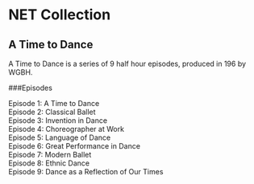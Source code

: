 # NET Collection

## A Time to Dance

A Time to Dance is a series of 9 half hour episodes, produced in 196 by WGBH.

###Episodes

Episode 1: A Time to Dance</br>
Episode 2: Classical Ballet</br>
Episode 3: Invention in Dance</br>
Episode 4: Choreographer at Work</br>
Episode 5: Language of Dance</br>
Episode 6: Great Performance in Dance</br>
Episode 7: Modern Ballet</br>
Episode 8: Ethnic Dance</br>
Episode 9: Dance as a Reflection of Our Times</br>
